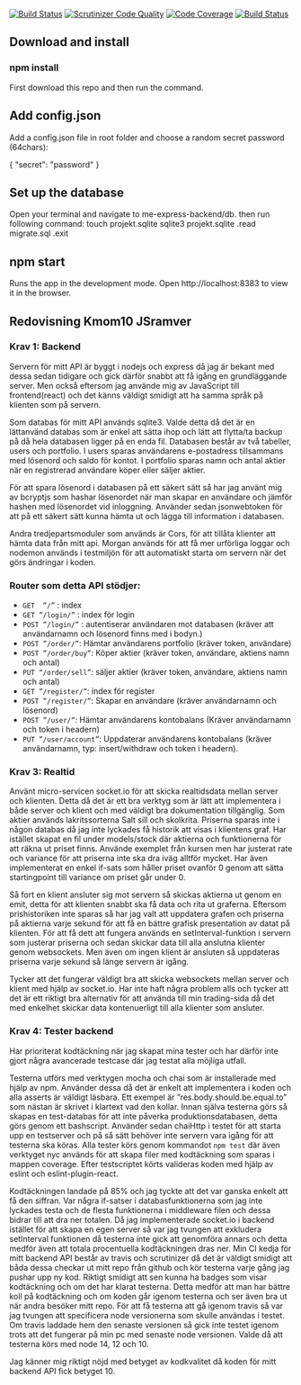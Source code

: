 [![Build Status](https://travis-ci.org/bjorn-87/trading-backend.svg?branch=master)](https://travis-ci.org/bjorn-87/trading-backend) [![Scrutinizer Code Quality](https://scrutinizer-ci.com/g/bjorn-87/trading-backend/badges/quality-score.png?b=master)](https://scrutinizer-ci.com/g/bjorn-87/trading-backend/?branch=master) [![Code Coverage](https://scrutinizer-ci.com/g/bjorn-87/trading-backend/badges/coverage.png?b=master)](https://scrutinizer-ci.com/g/bjorn-87/trading-backend/?branch=master) [![Build Status](https://scrutinizer-ci.com/g/bjorn-87/trading-backend/badges/build.png?b=master)](https://scrutinizer-ci.com/g/bjorn-87/trading-backend/build-status/master)

## Download and install
### npm install
First download this repo and then run the command.

## Add config.json
Add a config.json file in root folder and choose a random secret password (64chars):

{
    "secret": "password"
}

## Set up the database
Open your terminal and navigate to me-express-backend/db. then run following command:
touch projekt.sqlite
sqlite3 projekt.sqlite
.read migrate.sql
.exit

## npm start
Runs the app in the development mode. Open http://localhost:8383 to view it in the browser.

## Redovisning Kmom10 JSramver

### Krav 1: Backend
Servern för mitt API är byggt i nodejs och express då jag är bekant med dessa sedan tidigare och gick därför snabbt att få igång en grundläggande server.  Men också eftersom jag använde mig av JavaScript till frontend(react) och det känns väldigt smidigt att ha samma språk på klienten som på servern.

Som databas för mitt API används sqlite3. Valde detta då det är en lättanvänd databas som är enkel att sätta ihop och lätt att flytta/ta backup på då hela databasen ligger på en enda fil. Databasen består av två tabeller, users och portfolio. I users sparas användarens e-postadress tillsammans med lösenord och saldo för kontot. I portfolio sparas namn och antal aktier när en registrerad användare köper eller säljer aktier.

För att spara lösenord i databasen på ett säkert sätt så har jag använt mig av bcryptjs som hashar lösenordet när man skapar en användare och jämför hashen med lösenordet vid inloggning.
Använder sedan jsonwebtoken för att på ett säkert sätt kunna hämta ut och lägga till information i databasen.

Andra tredjepartsmoduler som används är Cors, för att tillåta klienter att hämta data från mitt api. Morgan används för att få mer urförliga loggar och nodemon används i testmiljön för att automatiskt starta om servern när det görs ändringar i koden.

### Router som detta API stödjer:
* `GET  ”/”` : index
* `GET ”/login/”` : index för login
* `POST ”/login/”` : autentiserar användaren mot databasen (kräver att användarnamn och lösenord finns med i bodyn.)
* `POST ”/order/”`: Hämtar användarens portfolio (kräver token, användare)
* `POST ”/order/buy”`: Köper aktier (kräver token, användare, aktiens namn och antal)
* `PUT “/order/sell”`: säljer aktier (kräver token, användare, aktiens namn och antal)
* `GET ”/register/”`: index för register
* `POST ”/register/”`: Skapar en användare (kräver användarnamn och lösenord)
* `POST ”/user/”`: Hämtar användarens kontobalans (Kräver användarnamn och token i headern)
* `PUT ”/user/account”`: Uppdaterar användarens kontobalans (kräver användarnamn, typ: insert/withdraw och token i headern).

### Krav 3: Realtid
Använt micro-servicen socket.io för att skicka realtidsdata mellan server och klienten. Detta då det är ett bra verktyg som är lätt att implementera i både server och klient och med väldigt bra dokumentation tillgänglig.
Som aktier används lakritssorterna Salt sill och skolkrita.
Priserna sparas inte i någon databas då jag inte lyckades få historik att visas i klientens graf.
Har istället skapat en fil under models/stock där aktierna och funktionerna för att räkna ut priset finns.
Använde exemplet från kursen men har justerat rate och variance för att priserna inte ska dra iväg alltför mycket. Har även implementerat en enkel if-sats som håller priset ovanför 0 genom att sätta startingpoint till variance om priset går under 0.

Så fort en klient ansluter sig mot servern så skickas aktierna ut genom en emit, detta för att klienten snabbt ska få data och rita ut graferna. Eftersom prishistoriken inte sparas så har jag valt att uppdatera grafen och priserna på aktierna varje sekund för att få en bättre grafisk presentation av datat på klienten. För att få dett att fungera används en setInterval-funktion i servern som justerar priserna och sedan skickar data till alla anslutna klienter genom websockets. Men även om ingen klient är ansluten så uppdateras priserna varje sekund så länge servern är igång.

Tycker att det fungerar väldigt bra att skicka websockets mellan server och klient med hjälp av socket.io. Har inte haft några problem alls och tycker att det är ett riktigt bra alternativ för att använda till min trading-sida då det med enkelhet skickar data kontenuerligt till alla klienter som ansluter.


### Krav 4: Tester backend
Har prioriterat kodtäckning när jag skapat mina tester och har därför inte gjort några avancerade testcase där jag testat alla möjliga utfall.

Testerna utförs med verktygen mocha och chai som är installerade med hjälp av npm. Använder dessa då det är enkelt att implementera i koden och alla asserts är väldigt läsbara. Ett exempel är ”res.body.should.be.equal.to” som nästan är skrivet i klartext vad den kollar.
Innan själva testerna görs så skapas en test-databas för att inte påverka produktionsdatabasen, detta görs genom ett bashscript.
Använder sedan chaiHttp i testet för att starta upp en testserver och på så sätt behöver inte servern vara igång för att testerna ska köras.
Alla tester körs genom kommandot `npm test` där även verktyget nyc används för att skapa filer med kodtäckning som sparas i mappen coverage. Efter testscriptet körts valideras koden med hjälp av eslint och eslint-plugin-react.

Kodtäckningen landade på 85% och jag tyckte att det var ganska enkelt att få den siffran. Var några if-satser i databasfunktionerna som jag inte lyckades testa och de flesta funktionerna i middleware filen och dessa bidrar till att dra ner totalen.
Då jag implementerade socket.io i backend istället för att skapa en egen server så var jag tvungen att exkludera setInterval funktionen då testerna inte gick att genomföra annars och detta medför även att totala procentuella kodtäckningen dras ner.
Min CI kedja för mitt backend API består av travis och scrutinizer då det är väldigt smidigt att båda dessa checkar ut mitt repo från github och kör testerna varje gång jag pushar upp ny kod. Riktigt smidigt att sen kunna ha badges som visar kodtäckning och om det har klarat testerna. Detta medför att man har bättre koll på kodtäckning och om koden går igenom testerna och ser även bra ut när andra besöker mitt repo. 
För att få testerna att gå igenom travis så var jag tvungen att specificera node versionerna som skulle användas i testet. Om travis laddade hem den senaste versionen så gick inte testet igenom trots att det fungerar på min pc med senaste node versionen. Valde då att testerna körs med node 14, 12 och 10.  

Jag känner mig riktigt nöjd med betyget av kodkvalitet då koden för mitt backend API fick betyget 10.
